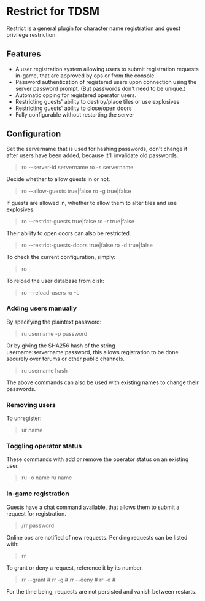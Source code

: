 Restrict for TDSM
=================
Restrict is a general plugin for character name registration and guest
privilege restriction.

Features
--------
 + A user registration system allowing users to submit registration
   requests in-game, that are approved by ops or from the console.
 + Password authentication of registered users upon connection using
   the server password prompt. (But passwords don't need to be unique.)
 + Automatic opping for registered operator users.
 + Restricting guests' ability to destroy/place tiles or use explosives
 + Restricting guests' ability to close/open doors
 + Fully configurable without restarting the server

Configuration
-------------

Set the servername that is used for hashing passwords, don't change it
after users have been added, because it'll invalidate old passwords.
> ro --server-id servername
> ro -s servername

Decide whether to allow guests in or not.
> ro --allow-guests true|false
> ro -g true|false

If guests are allowed in, whether to allow them to alter tiles and use
explosives.
> ro --restrict-guests true|false
> ro -r true|false

Their ability to open doors can also be restricted.
> ro --restrict-guests-doors true|false
> ro -d true|false

To check the current configuration, simply:
> ro

To reload the user database from disk:
> ro --reload-users
> ro -L

### Adding users manually

By specifying the plaintext password:
> ru username -p password

Or by giving the SHA256 hash of the string username:servername:password,
this allows registration to be done securely over forums or other public
channels.
> ru username hash

The above commands can also be used with existing names to change their
passwords.

### Removing users

To unregister:
> ur name

### Toggling operator status

These commands with add or remove the operator status on an existing user.
> ru -o name
> ru name

### In-game registration

Guests have a chat command available, that allows them to submit a request
for registration.
> /rr password

Online ops are notified of new requests. Pending requests can be listed
with:
> rr

To grant or deny a request, reference it by its number.
> rr --grant #
> rr -g #
> rr --deny #
> rr -d #

For the time being, requests are not persisted and vanish between restarts.

